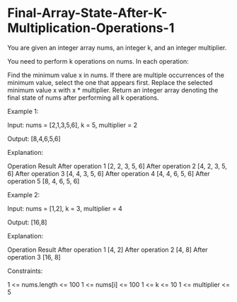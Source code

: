 # Final-Array-State-After-K-Multiplication-Operations-1



You are given an integer array nums, an integer k, and an integer multiplier.

You need to perform k operations on nums. In each operation:

Find the minimum value x in nums. If there are multiple occurrences of the minimum value, select the one that appears first.
Replace the selected minimum value x with x * multiplier.
Return an integer array denoting the final state of nums after performing all k operations.

 

Example 1:

Input: nums = [2,1,3,5,6], k = 5, multiplier = 2

Output: [8,4,6,5,6]

Explanation:

Operation	Result
After operation 1	[2, 2, 3, 5, 6]
After operation 2	[4, 2, 3, 5, 6]
After operation 3	[4, 4, 3, 5, 6]
After operation 4	[4, 4, 6, 5, 6]
After operation 5	[8, 4, 6, 5, 6]



Example 2:

Input: nums = [1,2], k = 3, multiplier = 4

Output: [16,8]

Explanation:

Operation	Result
After operation 1	[4, 2]
After operation 2	[4, 8]
After operation 3	[16, 8]
 

Constraints:

1 <= nums.length <= 100
1 <= nums[i] <= 100
1 <= k <= 10
1 <= multiplier <= 5
